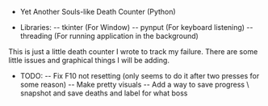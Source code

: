 * Yet Another Souls-like Death Counter (Python)
- Libraries:
-- tkinter (For Window)
-- pynput (For keyboard listening)
-- threading (For running application in the background)


This is just a little death counter I wrote to track my failure. There are some little issues and graphical things I will be adding.

- TODO:
-- Fix F10 not resetting (only seems to do it after two presses for some reason)
-- Make pretty visuals
-- Add a way to save progress \ snapshot and save deaths and label for what boss